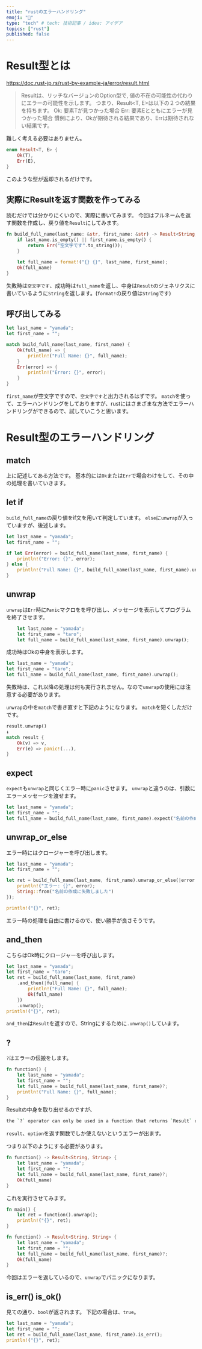 ```yaml
---
title: "rustのエラーハンドリング"
emoji: "🦍"
type: "tech" # tech: 技術記事 / idea: アイデア
topics: ["rust"]
published: false
---
```


# Result型とは
https://doc.rust-jp.rs/rust-by-example-ja/error/result.html
> Resultは、リッチなバージョンのOption型で, 値の不在の可能性の代わりにエラーの可能性を示します。
> つまり、Result<T, E>は以下の２つの結果を持ちます。
> Ok<T>: 要素Tが見つかった場合
> Err<E>: 要素Eとともにエラーが見つかった場合
> 慣例により、Okが期待される結果であり、Errは期待されない結果です。

難しく考える必要はありません。
```rust
enum Result<T, E> {
    Ok(T),
    Err(E),
}
```
このような型が返却されるだけです。

## 実際にResultを返す関数を作ってみる
読むだけでは分かりにくいので、実際に書いてみます。
今回はフルネームを返す関数を作成し、戻り値を`Result`にしてみます。

```rust
fn build_full_name(last_name: &str, first_name: &str) -> Result<String, String> {
    if last_name.is_empty() || first_name.is_empty() {
        return Err("空文字です".to_string());
    }

    let full_name = format!("{} {}", last_name, first_name);
    Ok(full_name)
}
```
失敗時は`空文字です`、成功時は`full_name`を返し、中身は`Result`のジェネリクスに書いているように`String`を返します。(`format!`の戻り値は`String`です)

## 呼び出してみる
```rust
let last_name = "yamada";
let first_name = "";

match build_full_name(last_name, first_name) {
    Ok(full_name) => {
        println!("Full Name: {}", full_name);
    }
    Err(error) => {
        println!("Error: {}", error);
    }
}
```
`first_name`が空文字ですので、`空文字です`と出力されるはずです。
`match`を使って、エラーハンドリングをしておりますが、rustにはさまざまな方法でエラーハンドリングができるので、試していこうと思います。

# Result型のエラーハンドリング

## match
上に記述してある方法です。
基本的には`Ok`または`Err`で場合わけをして、その中の処理を書いていきます。

## let if
`build_full_name`の戻り値をif文を用いて判定しています。
`else`に`unwrap`が入っていますが、後述します。

```rust
let last_name = "yamada";
let first_name = "";

if let Err(error) = build_full_name(last_name, first_name) {
    println!("Error: {}", error);
} else {
    println!("Full Name: {}", build_full_name(last_name, first_name).unwrap());
}
```

## unwrap
`unwrap`は`Err`時に`Panic`マクロをを呼び出し、メッセージを表示してプログラムを終了させます。

```rust
    let last_name = "yamada";
    let first_name = "taro";
    let full_name = build_full_name(last_name, first_name).unwrap();
```
成功時はOkの中身を表示します。

```rust
let last_name = "yamada";
let first_name = "taro";
let full_name = build_full_name(last_name, first_name).unwrap();
```
失敗時は、これ以降の処理は何も実行されません。なので`unwrap`の使用には注意する必要があります。

`unwrap`の中を`match`で書き直すと下記のようになります。
`match`を短くしただけです。
```rust
result.unwrap()
↓
match result {
    Ok(v) => v,
    Err(e) => panic!(...),
}
```

## expect 
`expect`も`unwrap`と同じくエラー時に`panic`させます。
`unwrap`と違うのは、引数にエラーメッセージを渡せます。

```rust
let last_name = "yamada";
let first_name = "";
let full_name = build_full_name(last_name, first_name).expect("名前の作成に失敗しました");
```

## unwrap_or_else
エラー時にはクロージャーを呼び出します。

```rust
let last_name = "yamada";
let first_name = "";

let ret = build_full_name(last_name, first_name).unwrap_or_else(|error| {
    println!("エラー: {}", error);
    String::from("名前の作成に失敗しました")
});

println!("{}", ret);
```
エラー時の処理を自由に書けるので、使い勝手が良さそうです。

## and_then
こちらはOk時にクロージャーを呼び出します。

```rust
let last_name = "yamada";
let first_name = "taro";
let ret = build_full_name(last_name, first_name)
    .and_then(|full_name| {
        println!("Full Name: {}", full_name);
        Ok(full_name)
    })
    .unwrap();
println!("{}", ret);
```
`and_then`は`Result`を返すので、Stringにするために`.unwrap()`しています。


## ?
`?`はエラーの伝搬をします。

```rust
fn function() {
    let last_name = "yamada";
    let first_name = "";
    let full_name = build_full_name(last_name, first_name)?;
    println!("Full Name: {}", full_name);
}
```

Resultの中身を取り出せるのですが、
```bash
the `?` operator can only be used in a function that returns `Result` or `Option` (or another type that implements `FromResidual`)
```
`result`、`option`を返す関数でしか使えないというエラーが出ます。

つまり以下のようにする必要があります。
```rust
fn function() -> Result<String, String> {
    let last_name = "yamada";
    let first_name = "";
    let full_name = build_full_name(last_name, first_name)?;
    Ok(full_name)
}
```

これを実行させてみます。
```rust
fn main() {
    let ret = function().unwrap();
    println!("{}", ret);
}

fn function() -> Result<String, String> {
    let last_name = "yamada";
    let first_name = "";
    let full_name = build_full_name(last_name, first_name)?;
    Ok(full_name)
}
```
今回はエラーを返しているので、`unwrap`でパニックになります。

## is_err() is_ok()
見ての通り、`bool`が返されます。
下記の場合は、`true`。


```rust
let last_name = "yamada";
let first_name = "";
let ret = build_full_name(last_name, first_name).is_err();
println!("{}", ret);
```




